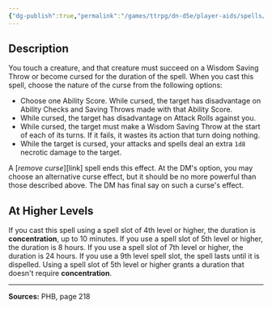 ```yaml
---
{"dg-publish":true,"permalink":"/games/ttrpg/dn-d5e/player-aids/spells/level-3/bestow-curse/","tags":["TTRPG/DND/5e","verbal","somatic","concentration","Spell"],"noteIcon":""}
---
```



## Description
You touch a creature, and that creature must succeed on a Wisdom Saving Throw or become cursed for the duration of the spell.
When you cast this spell, choose the nature of the curse from the following options:
- Choose one Ability Score.
	While cursed, the target has disadvantage on Ability Checks and Saving Throws made with that Ability Score.
- While cursed, the target has disadvantage on Attack Rolls against you.
- While cursed, the target must make a Wisdom Saving Throw at the start of each of its turns.
	If it fails, it wastes its action that turn doing nothing.
- While the target is cursed, your attacks and spells deal an extra `1d8` necrotic damage to the target.

A [*remove curse*][link] spell ends this effect.
At the DM's option, you may choose an alternative curse effect, but it should be no more powerful than those described above.
The DM has final say on such a curse's effect.

## At Higher Levels
If you cast this spell using a spell slot of 4th level or higher, the duration is **concentration**, up to 10 minutes.
If you use a spell slot of 5th level or higher, the duration is 8 hours.
If you use a spell slot of 7th level or higher, the duration is 24 hours.
If you use a 9th level spell slot, the spell lasts until it is dispelled.
Using a spell slot of 5th level or higher grants a duration that doesn't require **concentration**.

---

**Sources:** PHB, page 218

